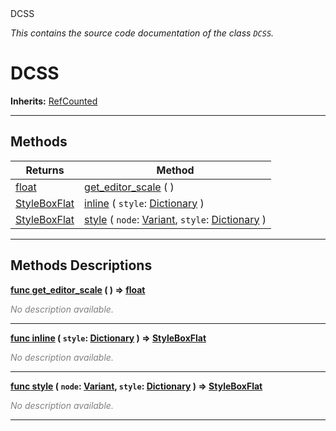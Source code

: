 
<div class="header-banner purple">
<div class="header-label purple">DCSS</div>
</div>

*This contains the source code documentation of the class `DCSS`.*
        
# DCSS
**Inherits:** [RefCounted](https://docs.godotengine.org/en/latest/classes/class_refcounted.html#class-refcounted)


--- 

## Methods
Returns | Method 
--- | --- 
<span class="hljs-attribute">[float](https://docs.godotengine.org/en/latest/classes/class_float.html#class-float)</span> | [<span class="hljs-title">get_editor_scale</span>](#property-get_editor_scale) ( ) 
<span class="hljs-attribute">[StyleBoxFlat](https://docs.godotengine.org/en/latest/classes/class_styleboxflat.html#class-styleboxflat)</span> | [<span class="hljs-title">inline</span>](#property-inline) ( `style`: [Dictionary](https://docs.godotengine.org/en/latest/classes/class_dictionary.html#class-dictionary) ) 
<span class="hljs-attribute">[StyleBoxFlat](https://docs.godotengine.org/en/latest/classes/class_styleboxflat.html#class-styleboxflat)</span> | [<span class="hljs-title">style</span>](#property-style) ( `node`: [Variant](https://docs.godotengine.org/en/latest/classes/class_variant.html#class-variant), `style`: [Dictionary](https://docs.godotengine.org/en/latest/classes/class_dictionary.html#class-dictionary) ) 
--- 
## Methods Descriptions



<a class="header" id="method-get_editor_scale" href="#method-get_editor_scale">**<span class="hljs-attribute">func</span> [<span class="hljs-title">get_editor_scale</span>](#property-get_editor_scale) ( )</a>  ⇒ <span class="hljs-attribute">[float](https://docs.godotengine.org/en/latest/classes/class_float.html#class-float)</span>** 



 <span style = "color: gray">*No description available.*</span> 

---



<a class="header" id="method-inline" href="#method-inline">**<span class="hljs-attribute">func</span> [<span class="hljs-title">inline</span>](#property-inline) ( `style`: [Dictionary](https://docs.godotengine.org/en/latest/classes/class_dictionary.html#class-dictionary) )</a>  ⇒ <span class="hljs-attribute">[StyleBoxFlat](https://docs.godotengine.org/en/latest/classes/class_styleboxflat.html#class-styleboxflat)</span>** 



 <span style = "color: gray">*No description available.*</span> 

---



<a class="header" id="method-style" href="#method-style">**<span class="hljs-attribute">func</span> [<span class="hljs-title">style</span>](#property-style) ( `node`: [Variant](https://docs.godotengine.org/en/latest/classes/class_variant.html#class-variant), `style`: [Dictionary](https://docs.godotengine.org/en/latest/classes/class_dictionary.html#class-dictionary) )</a>  ⇒ <span class="hljs-attribute">[StyleBoxFlat](https://docs.godotengine.org/en/latest/classes/class_styleboxflat.html#class-styleboxflat)</span>** 



 <span style = "color: gray">*No description available.*</span> 

---

